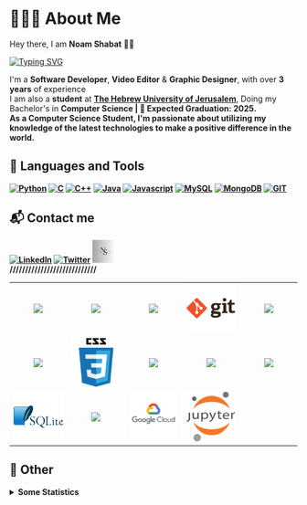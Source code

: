 # 👨🏻‍💻 About Me

Hey there, I am <b>Noam Shabat</b> 👋🏽 <a href="#"></h1>
</div>
<a href="https://git.io/typing-svg"><img src="https://readme-typing-svg.herokuapp.com?font=Fira+Code&pause=1000&width=435&lines=Computer+Science+student+at;The+Hebrew+University+of+Jerusalem;Motivated+self-starter;troubleshooting+skills" alt="Typing SVG" /></a>
</div>

I'm a <b>Software Developer</b>, <b>Video Editor</b> & <b>Graphic Designer</b>, with over <b>3 years</b> of experience<br>
I am also a <b>student</b> at <b>[The Hebrew University of Jerusalem](https://en.huji.ac.il/en)</b>, Doing my Bachelor's in <b>Computer Science | 🥇 Expected Graduation: 2025. </br>
As a Computer Science Student, I'm passionate about utilizing my knowledge of the latest technologies to make a positive difference in the world.</br>

## 🔨 Languages and Tools
<div align="left">
    <a href="https://www.python.org/"><img alt="Python" width="40" height="40" src="https://cdn.jsdelivr.net/gh/devicons/devicon/icons/python/python-original.svg"/></a>
    <a href="https://en.wikipedia.org/wiki/C_(programming_language)#:~:text=C%20(%2F%CB%88si%CB%90%2F,capabilities%20of%20the%20targeted%20CPUs."><img alt="C" width="40" height="40" src="https://cdn.jsdelivr.net/gh/devicons/devicon/icons/c/c-original.svg"/></a>
    <a href="https://en.wikipedia.org/wiki/C%2B%2B"><img alt="C++" width="40" height="40" src="https://cdn.jsdelivr.net/gh/devicons/devicon/icons/cplusplus/cplusplus-original.svg"/></a>
    <a href="https://www.java.com/en/"><img alt="Java" width="40" height="40" src="https://cdn.jsdelivr.net/gh/devicons/devicon/icons/java/java-original.svg"/></a>
    <a href="https://en.wikipedia.org/wiki/JavaScript"><img alt="Javascript" width="40" height="40" src="https://cdn.jsdelivr.net/gh/devicons/devicon/icons/javascript/javascript-original.svg"/></a>
    <a href="https://www.mysql.com/"><img alt="MySQL" width="40" height="40" src="https://cdn.jsdelivr.net/gh/devicons/devicon/icons/mysql/mysql-original.svg"/></a>
    <a href="https://www.mongodb.com/"><img alt="MongoDB" width="40" height="40" src="https://cdn.jsdelivr.net/gh/devicons/devicon/icons/mongodb/mongodb-original.svg"/></a>
    <a href="https://git-scm.com/"><img alt="GIT" width="40" height="40" src="https://cdn.jsdelivr.net/gh/devicons/devicon/icons/git/git-plain.svg"/></a>
</div>

## 📬 Contact me
<div align="left">
  <a href="https://www.linkedin.com/in/noam-shabat/"><img alt="LinkedIn" width="40" height="40" src="https://cdn.jsdelivr.net/gh/devicons/devicon/icons/linkedin/linkedin-original.svg"/></a>
    <a href="https://twitter.com/noam_shabat1"><img alt="Twitter" width="40" height="40" src="https://cdn.jsdelivr.net/gh/devicons/devicon/icons/twitter/twitter-original.svg"/></a>
    <a href="https://noamshabat.org"><img alt="Portfolio" width="40" height="40" src="portfolio/NS.png"/></a>
</div>
////////////////////////////
<table width="60%">
<tr>
    <td align='center' width="150">
        <img src="https://cdn.jsdelivr.net/gh/devicons/devicon/icons/python/python-original.svg" width="100">
    </td>

  <td align='center' width="150">
        <img src="https://cdn.jsdelivr.net/gh/devicons/devicon/icons/c/c-original.svg"  width="100">
    </td>
 <td align='center' width="150">
        <img src="https://cdn.jsdelivr.net/gh/devicons/devicon/icons/cplusplus/cplusplus-original.svg" width="100">
    </td>
 <td align='center' width="200">
        <img src="https://github.com/devicons/devicon/blob/master/icons/git/git-original-wordmark.svg" width="100">
    </td>
 <td align='center' width="200">
        <img src="https://cdn.jsdelivr.net/gh/devicons/devicon@latest/icons/java/java-original-wordmark.svg" width="100">
    </td>

</tr>

<tr>
    <td align='center' width="200">
        <img src="https://upload.wikimedia.org/wikipedia/commons/thumb/3/38/HTML5_Badge.svg/600px-HTML5_Badge.svg.png"  width="80">
    </td>
    <td align='center' width="200">
        <img src="https://raw.githubusercontent.com/devicons/devicon/0d6c64dbbf311879f7d563bfc3ccf559f9ed111c/icons/css3/css3-original-wordmark.svg" width="100">
    </td>
 <td align='center' width="200">
        <img src="https://cdn.jsdelivr.net/gh/devicons/devicon@latest/icons/numpy/numpy-original.svg" width="100">
    </td>
     <td align='center' width="200">
        <img src="https://github.com/abranhe/programming-languages-logos/blob/master/src/javascript/javascript.svg" width="80">
    </td>
    <td align='center' width="200">
        <img src="https://cdn.jsdelivr.net/gh/devicons/devicon/icons/mongodb/mongodb-original.svg" width="80">
    </td>
</tr>

<tr>
    <td align='center' width="200">
        <img src="https://github.com/devicons/devicon/blob/master/icons/sqlite/sqlite-original-wordmark.svg" width="100">
    </td>
    <td align='center' width="200">
        <img src="https://download.logo.wine/logo/MySQL/MySQL-Logo.wine.png" >
    </td>
 <td align='center' width="200">
        <img src="https://github.com/devicons/devicon/blob/master/icons/googlecloud/googlecloud-original-wordmark.svg" width="150">
    </td>
  <td align='center' width="200">
         <img src="https://github.com/devicons/devicon/blob/master/icons/jupyter/jupyter-original-wordmark.svg" width="90">
    </td>
</tr>
</table>

## 🌟 Other
<details>
  <summary>Some Statistics</summary>
  <div align="center">
    <img height="175rem" alt="GitHub Stats" src="https://github-readme-stats.vercel.app/api?username=Noamshabat1&count_private=true&show_icons=true&theme=dark" />&nbsp;&nbsp;&nbsp;
    &nbsp;&nbsp;
    <img height="175rem" alt="GitHub Language Stats" src="https://github-readme-stats.vercel.app/api/top-langs/?username=Noamshabat1&theme=dark&layout=compact&langs_count=6" />&nbsp;&nbsp;&nbsp;
  </div>
</details>

